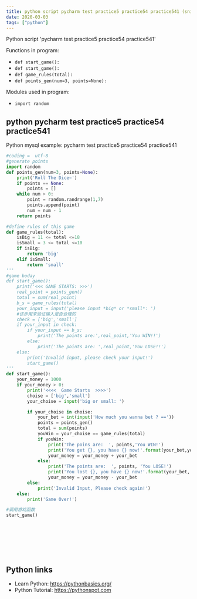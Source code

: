 ```yaml
---
title: python script pycharm test practice5 practice54 practice541 (snippet)
date: 2020-03-03
tags: ["python"]
---
```

Python script 'pycharm test practice5 practice54 practice541'

Functions in program: 
* `def start_game():`
* `def start_game():`
* `def game_rules(total):`
* `def points_gen(num=3, points=None):`

Modules used in program: 
* `import random`

## python pycharm test practice5 practice54 practice541

Python mysql example: pycharm test practice5 practice54 practice541

```python
#coding =  utf-8
#generate points
import random
def points_gen(num=3, points=None):
    print('Roll The Dice~')
    if points == None:
        points = []
    while num > 0:
        point = random.randrange(1,7)
        points.append(point)
        num = num - 1
    return points

#define rules of this game
def game_rules(total):
    isBig = 11 <= total <=18
    isSmall = 3 <= total <=10
    if isBig:
        return 'big'
    elif isSmall:
        return 'small'
'''
#game boday
def start_game():
    print('<<< GAME STARTS: >>>')
    real_point = points_gen()
    total = sum(real_point)
    b_s = game_rules(total)
    your_input = input('please input *big* or *small*: ')
    #该步用来验证输入是否合理的
    check = ['big','small']
    if your_input in check:
        if your_input == b_s:
            print('The points are:',real_point,'You WIN!!')
        else:
            print('The points are: ',real_point,'You LOSE!!')
    else:
        print('Invalid input, please check your input!')
        start_game()
'''
def start_game():
    your_money = 1000
    if your_money > 0:
        print('<<<<  Game Starts  >>>>')
        choise = ['big','small']
        your_choise = input('big or small: ')

        if your_choise in choise:
            your_bet = int(input('How much you wanna bet ? =='))
            points = points_gen()
            total = sum(points)
            youWin = your_choise == game_rules(total)
            if youWin:
                print('The poins are:  ', points,'You WIN!')
                print('You get {}, you have {} now!'.format(your_bet,your_money + your_bet))
                your_money = your_money + your_bet
            else:
                print('The points are:  ', points, 'You LOSE!')
                print('You lost {}, you have {} now!'.format(your_bet, your_money - your_bet))
                your_money = your_money - your_bet
        else:
            print('Invalid Input, Please check again!')
    else:
        print('Game Over!')

#调用游戏函数
start_game()









```

## Python links

- Learn Python: https://pythonbasics.org/
- Python Tutorial: https://pythonspot.com
